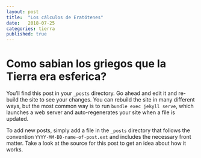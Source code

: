 ```yaml
---
layout: post
title:  "Los cálculos de Eratótenes"
date:   2018-07-25 
categories: tierra 
published: true
---
```


Como sabian los griegos que la Tierra era esferica?
========================================

You’ll find this post in your `_posts` directory. Go ahead and edit it and re-build the site to see your changes. You can rebuild the site in many different ways, but the most common way is to run `bundle exec jekyll serve`, which launches a web server and auto-regenerates your site when a file is updated.

To add new posts, simply add a file in the `_posts` directory that follows the convention `YYYY-MM-DD-name-of-post.ext` and includes the necessary front matter. Take a look at the source for this post to get an idea about how it works.
